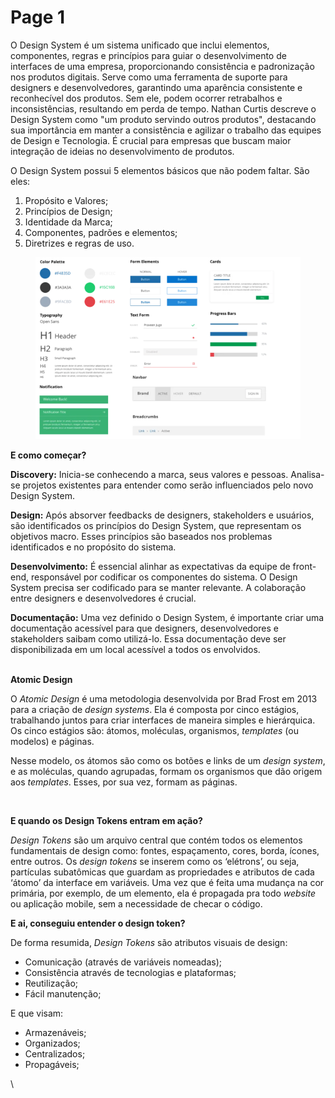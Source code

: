# Page 1

O Design System é um sistema unificado que inclui elementos, componentes, regras e princípios para guiar o desenvolvimento de interfaces de uma empresa, proporcionando consistência e padronização nos produtos digitais. Serve como uma ferramenta de suporte para designers e desenvolvedores, garantindo uma aparência consistente e reconhecível dos produtos. Sem ele, podem ocorrer retrabalhos e inconsistências, resultando em perda de tempo. Nathan Curtis descreve o Design System como "um produto servindo outros produtos", destacando sua importância em manter a consistência e agilizar o trabalho das equipes de Design e Tecnologia. É crucial para empresas que buscam maior integração de ideias no desenvolvimento de produtos.

O Design System possui 5 elementos básicos que não podem faltar. São eles:

1. Propósito e Valores;
2. Princípios de Design;
3. Identidade da Marca;
4. Componentes, padrões e elementos;
5. Diretrizes e regras de uso.



<figure><img src=".gitbook/assets/image.png" alt=""><figcaption></figcaption></figure>





**E como começar?**

**Discovery:** Inicia-se conhecendo a marca, seus valores e pessoas. Analisa-se projetos existentes para entender como serão influenciados pelo novo Design System.

**Design:** Após absorver feedbacks de designers, stakeholders e usuários, são identificados os princípios do Design System, que representam os objetivos macro. Esses princípios são baseados nos problemas identificados e no propósito do sistema.

**Desenvolvimento:** É essencial alinhar as expectativas da equipe de front-end, responsável por codificar os componentes do sistema. O Design System precisa ser codificado para se manter relevante. A colaboração entre designers e desenvolvedores é crucial.

**Documentação:** Uma vez definido o Design System, é importante criar uma documentação acessível para que designers, desenvolvedores e stakeholders saibam como utilizá-lo. Essa documentação deve ser disponibilizada em um local acessível a todos os envolvidos.

\
**Atomic Design**

O _Atomic Design_ é uma metodologia desenvolvida por Brad Frost em 2013 para a criação de _design systems_. Ela é composta por cinco estágios, trabalhando juntos para criar interfaces de maneira simples e hierárquica. Os cinco estágios são: átomos, moléculas, organismos, _templates_ (ou modelos) e páginas.

Nesse modelo, os átomos são como os botões e links de um _design system_, e as moléculas, quando agrupadas, formam os organismos que dão origem aos _templates_. Esses, por sua vez, formam as páginas.

<figure><img src="broken-reference" alt=""><figcaption></figcaption></figure>

**E quando os Design Tokens entram em ação?**

_Design Tokens_ são um arquivo central que contém todos os elementos fundamentais de design como: fontes, espaçamento, cores, borda, ícones, entre outros. Os _design tokens_ se inserem como os ‘elétrons’, ou seja, partículas subatômicas que guardam as propriedades e atributos de cada ‘átomo’ da interface em variáveis. Uma vez que é feita uma mudança na cor primária, por exemplo, de um elemento, ela é propagada pra todo _website_ ou aplicação mobile, sem a necessidade de checar o código.



**E ai, conseguiu entender o design token?**

De forma resumida, _Design Tokens_ são atributos visuais de design:

* Comunicação (através de variáveis nomeadas);
* Consistência através de tecnologias e plataformas;
* Reutilização;
* Fácil manutenção;

E que visam:

* Armazenáveis;
* Organizados;
* Centralizados;
* Propagáveis;





\
